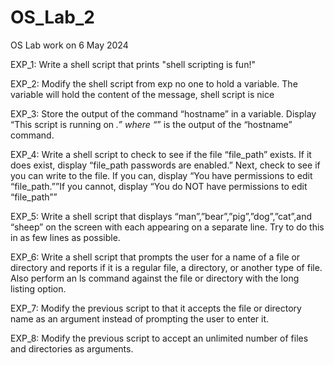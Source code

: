 # OS_Lab_2
OS Lab work on 6 May 2024


EXP_1: Write a shell script that prints "shell scripting is fun!"

EXP_2: Modify the shell script from exp no one to hold a variable. The variable will hold the content of the message, shell script is nice

EXP_3: Store the output of the command “hostname” in a variable. Display “This script is running on _.” where “_” is the output of the “hostname” command.

EXP_4: Write a shell script to check to see if the file “file_path” exists. If it does exist, display “file_path passwords are enabled.” Next, check to see if you can write to the file. If you can, display “You have permissions to edit “file_path.””If you cannot, display “You do NOT have permissions to edit “file_path””

EXP_5: Write a shell script that displays “man”,”bear”,”pig”,”dog”,”cat”,and “sheep” on the screen with each appearing on a separate line. Try to do this in as few lines as possible.

EXP_6: Write a shell script that prompts the user for a name of a file or directory and reports if it is a regular file, a directory, or another type of file. Also perform an ls command against the file or directory with the long listing option.

EXP_7: Modify the previous script to that it accepts the file or directory name as an argument instead of prompting the user to enter it.

EXP_8: Modify the previous script to accept an unlimited number of files and directories as arguments.
